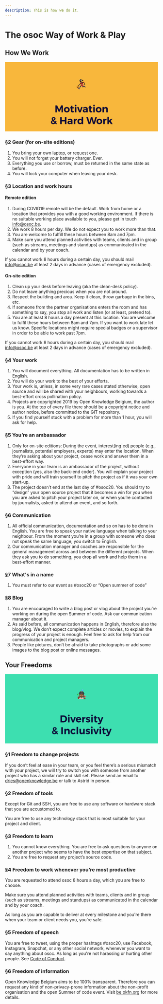 ```yaml
---
description: This is how we do it.
---
```


# The osoc Way of Work & Play

## **How We Work**

![Motivation &amp; Hard Work!](../.gitbook/assets/screenshot-2019-06-18-at-15.11.32.png)

### **§2 Gear \(for on-site editions\)**

1. You bring your own laptop, or request one.
2. You will not forget your battery charger. Ever.
3. Everything you use or borrow, must be returned in the same state as before.
4. You will lock your computer when leaving your desk.

### **§3 Location and work hours**

#### Remote edition

1. During COVID19 remote will be the default. Work from home or a location that provides you with a good working environment. If there is no suitable working place available to you, please get in touch [info@osoc.be](mailto:info@osoc.be).
2. We work 8 hours per day. We do not expect you to work more than that.
3. You are welcome to fulfill these hours between 8am and 7pm.
4. Make sure you attend planned activities with teams, clients and in group  \(such as streams, meetings and standups\) as communicated in the calendar and by your coach.

If you cannot work 8 hours during a certain day, you should mail [info@osoc.be](mailto:info@osoc.be) at least 2 days in advance \(cases of emergency excluded\).

#### On-site edition

1. Clean up your desk before leaving \(aka the clean-desk policy\).
2. Do not leave anything precious when you are not around.
3. Respect the building and area. Keep it clean, throw garbage in the bins, etc.
4. If someone from the partner organisations enters the room and has something to say, you stop all work and listen \(or at least, pretend to\).
5. You are at least 8 hours a day present at this location. You are welcome to fulfil these hours between 8am and 7pm. If you want to work late let us know. Specific locations might require special badges or a supervisor in order to be able to work past 7pm.

If you cannot work 8 hours during a certain day, you should mail [info@osoc.be](mailto:info@osoc.be) at least 2 days in advance \(cases of emergency excluded\).

### **§4 Your work**

1. You will document everything. All documentation has to be written in English.
2. You will do your work to the best of your efforts.
3. Your work is, unless, in some very rare cases stated otherwise, open source and will be shared with your neighbours, working towards a best-effort cross pollination policy.
4. Projects are copyrighted 2019 by Open Knowledge Belgium, the author is you. At the top of every file there should be a copyright notice and author notice, before committed to the GIT repository.
5. If you find yourself stuck with a problem for more than 1 hour, you will ask for help.

### **§5 You’re an ambassador**

1. Only for on-site editions: During the event, interest\(ing\|ed\) people \(e.g., journalists, potential employers, experts\) may enter the location. When they’re asking about your project, cease work and answer them in a best-effort way.
2. Everyone in your team is an ambassador of the project, without exception \(yes, also the back-end coder\). You will explain your project with pride and will train yourself to pitch the project as if it was your own start-up.
3. The project doesn’t end at the last day of \#osoc20. You should try to “design” your open source project that it becomes a win for you when you are asked to pitch your project later on, or when you’re contacted by journalists, asked to attend an event, and so forth.

### **§6 Communication**

1. All official communication, documentation and so on has to be done in English. You are free to speak your native language when talking to your neighbour. From the moment you’re in a group with someone who does not speak the same language, you switch to English.
2. Our communication manager and coaches are responsible for the general management across and between the different projects. When they ask you to do something, you drop all work and help them in a best-effort manner.

### **§7 What's in a name**

1. You must refer to our event as \#osoc20 or “Open summer of code”

### **§8 Blog**

1. You are encouraged to write a blog post or vlog about the project you’re working on during the open Summer of code. Ask our communication manager about it.
2. As said before, all communication happens in English, therefore also the blog/vlog. We don’t expect complete articles or movies, to explain the progress of your project is enough. Feel free to ask for help from our communication and project managers.
3. People like pictures, don’t be afraid to take photographs or add some images to the blog post or online messages.

## **Your Freedoms**

![Freedom for everyone!](../.gitbook/assets/screenshot-2019-06-18-at-15.11.25.png)

### **§1 Freedom to change projects**

If you don’t feel at ease in your team, or you feel there’s a serious mismatch with your project, we will try to switch you with someone from another project who has a similar role and skill set. Please send an email to [dries@openknowledge.be](mailto:dries@openknowledge.be) or talk to Astrid in person.

### **§2 Freedom of tools**

Except for Git and SSH, you are free to use any software or hardware stack that you are accustomed to.

You are free to use any technology stack that is most suitable for your project and client.

### **§3 Freedom to learn**

1. You cannot know everything. You are free to ask questions to anyone on another project who seems to have the best expertise on that subject.
2. You are free to request any project’s source code.

### **§4 Freedom to work whenever you’re most productive**

You are requested to attend osoc 8 hours a day, which you are free to choose.

Make sure you attend planned activities with teams, clients and in group  \(such as streams, meetings and standups\) as communicated in the calendar and by your coach.

As long as you are capable to deliver at every milestone and you're there when your team or client needs you, you’re safe.

### **§5 Freedom of speech**

You are free to tweet, using the proper hashtags \#osoc20, use Facebook, Instagram, Snapchat, or any other social network, whenever you want to say anything about osoc. As long as you're not harassing or hurting other people. See [Code of Conduct](../code-of-conduct.md).

### **§6 Freedom of information**

Open Knowledge Belgium aims to be 100% transparent. Therefore you can request any kind of non-privacy-prone information about the non-profit organisation and the open Summer of code event. Visit [be.okfn.org](http://be.okfn.org/) for more details.


